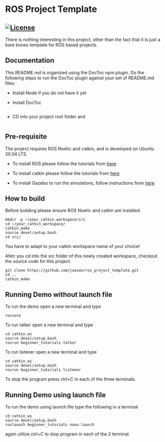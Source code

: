 # ROS Project Template
[![License](https://img.shields.io/badge/License-BSD%203--Clause-blue.svg)](https://opensource.org/licenses/BSD-3-Clause)
---
There is nothing interesting in this project, other than the fact that it is just a bare bones template for ROS based projects.

## Documentation

This README.md is organized using the DocToc npm plugin. Do the following steps to run the DocToc plugin against your set of README.md files:

- Install Node if you do not have it yet

- Install DocToc 
```npm install -g doctoc
```

- CD into your project root folder and 
```run doctoc .
```

## Pre-requisite

The project requires ROS Noetic and catkin, and is developed on Ubuntu 20.04 LTS.

- To install ROS please follow the tutorials from [here](http://wiki.ros.org/action/fullsearch/ROS/Tutorials): 

- To install catkin please follow the tutorials from [here](http://wiki.ros.org/catkin?distro=indigo#Installing_catkin)

- To install Gazebo to run the simulations, follow instructions from [here](http://gazebosim.org/tutorials?tut=install_ubuntu)

## How to build

Before building please ensure ROS Noetic and catkin are installed.  

```
mkdir -p ~/your_catkin_workspace/src
cd ~/your_catkin_workspace/
catkin_make
source devel/setup.bash
cd src/
```

You have to adapt to your catkin workspace name of your choice!

Afetr you cd into the src folder of this newly created workspace, checkout the source code for this project:

```
git clone https://github.com/joesan/ros_project_template.git
cd ..
catkin_make
```

## Running Demo without launch file

To run the demo open a new terminal and type
```
roscore
```

To run talker open a new terminal and type
```
cd catkin_ws
source devel/setup.bash
rosrun beginner_tutorials talker
```

To run listener open a new terminal and type
```
cd catkin_ws
source devel/setup.bash
rosrun beginner_tutorials listener
```
To stop the program press ctrl+C in each of the three terminals.

## Running Demo using launch file

To run the demo using launch file type the following in a terminal

```
cd catkin_ws
source devel/setup.bash
roslaunch beginner_tutorials navo.launch
```

again utilize ctrl+C to stop program in each of the 2 terminal.

